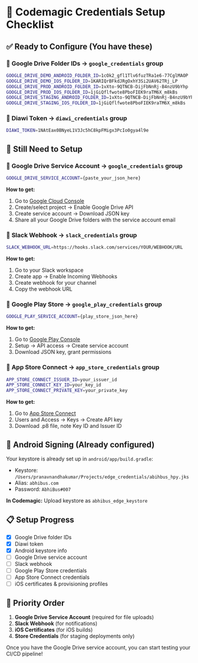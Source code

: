 # 🔑 Codemagic Credentials Setup Checklist

## ✅ **Ready to Configure** (You have these)

### 📁 **Google Drive Folder IDs** → `google_credentials` group
```bash
GOOGLE_DRIVE_DEMO_ANDROID_FOLDER_ID=1cOk2_gfl1Tlv6fuzTRa1e6-77CglMAOP
GOOGLE_DRIVE_DEMO_IOS_FOLDER_ID=1KARIQrBFkdJRgOxhY3Si2UAV62TRj_LP
GOOGLE_DRIVE_PROD_ANDROID_FOLDER_ID=1vXto-9QTNCB-DijFbNnRj-B4nzU9bYhp
GOOGLE_DRIVE_PROD_IOS_FOLDER_ID=1jGiQflfwote8PboFIEK9raTM6X_m8kBs
GOOGLE_DRIVE_STAGING_ANDROID_FOLDER_ID=1vXto-9QTNCB-DijFbNnRj-B4nzU9bYhp
GOOGLE_DRIVE_STAGING_IOS_FOLDER_ID=1jGiQflfwote8PboFIEK9raTM6X_m8kBs
```

### 📲 **Diawi Token** → `diawi_credentials` group
```bash
DIAWI_TOKEN=1NAtEax0BNyeL1V3Jc5hC8kpFMigx3PcIo0gya4l9e
```

## 🚧 **Still Need to Setup**

### 🔐 **Google Drive Service Account** → `google_credentials` group
```bash
GOOGLE_DRIVE_SERVICE_ACCOUNT={paste_your_json_here}
```
**How to get:**
1. Go to [Google Cloud Console](https://console.cloud.google.com)
2. Create/select project → Enable Google Drive API
3. Create service account → Download JSON key
4. Share all your Google Drive folders with the service account email

### 💬 **Slack Webhook** → `slack_credentials` group
```bash
SLACK_WEBHOOK_URL=https://hooks.slack.com/services/YOUR/WEBHOOK/URL
```
**How to get:**
1. Go to your Slack workspace
2. Create app → Enable Incoming Webhooks
3. Create webhook for your channel
4. Copy the webhook URL

### 🏪 **Google Play Store** → `google_play_credentials` group
```bash
GOOGLE_PLAY_SERVICE_ACCOUNT={play_store_json_here}
```
**How to get:**
1. Go to [Google Play Console](https://play.google.com/console)
2. Setup → API access → Create service account
3. Download JSON key, grant permissions

### 🍎 **App Store Connect** → `app_store_credentials` group
```bash
APP_STORE_CONNECT_ISSUER_ID=your_issuer_id
APP_STORE_CONNECT_KEY_ID=your_key_id
APP_STORE_CONNECT_PRIVATE_KEY=your_private_key
```
**How to get:**
1. Go to [App Store Connect](https://appstoreconnect.apple.com)
2. Users and Access → Keys → Create API key
3. Download .p8 file, note Key ID and Issuer ID

## 🔧 **Android Signing** (Already configured)
Your keystore is already set up in `android/app/build.gradle`:
- Keystore: `/Users/pranavnandhakumar/Projects/edge_credentials/abihbus_hpy.jks`
- Alias: `abhibus.com`
- Password: `AbhiBus#007`

**In Codemagic:** Upload keystore as `abhibus_edge_keystore`

## 📋 **Setup Progress**

- [x] Google Drive folder IDs
- [x] Diawi token
- [x] Android keystore info
- [ ] Google Drive service account
- [ ] Slack webhook
- [ ] Google Play Store credentials
- [ ] App Store Connect credentials
- [ ] iOS certificates & provisioning profiles

## 🚀 **Priority Order**

1. **Google Drive Service Account** (required for file uploads)
2. **Slack Webhook** (for notifications)
3. **iOS Certificates** (for iOS builds)
4. **Store Credentials** (for staging deployments only)

Once you have the Google Drive service account, you can start testing your CI/CD pipeline!
